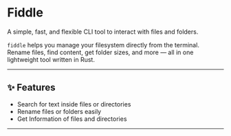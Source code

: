 # Fiddle

A simple, fast, and flexible CLI tool to interact with files and folders.

`fiddle` helps you manage your filesystem directly from the terminal. Rename files, find content, get folder sizes, and more — all in one lightweight tool written in Rust.

---

## ✨ Features

- Search for text inside files or directories
- Rename files or folders easily
- Get Information of files and directories

---

